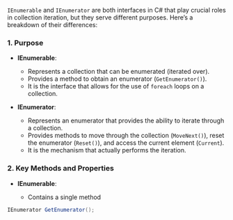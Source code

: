 `IEnumerable` and `IEnumerator` are both interfaces in C# that play crucial roles in collection iteration, but they serve different purposes. Here’s a breakdown of their differences:

### 1. Purpose

- **IEnumerable**:
    
    - Represents a collection that can be enumerated (iterated over).
    - Provides a method to obtain an enumerator (`GetEnumerator()`).
    - It is the interface that allows for the use of `foreach` loops on a collection.
- **IEnumerator**:
    
    - Represents an enumerator that provides the ability to iterate through a collection.
    - Provides methods to move through the collection (`MoveNext()`), reset the enumerator (`Reset()`), and access the current element (`Current`).
    - It is the mechanism that actually performs the iteration.

### 2. Key Methods and Properties

- **IEnumerable**:
    
    - Contains a single method
```c#
IEnumerator GetEnumerator();
```

